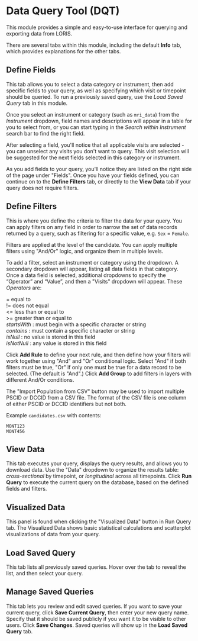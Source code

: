 # Data Query Tool (DQT)

This module provides a simple and easy-to-use interface for querying and exporting data from LORIS.

There are several tabs within this module, including the default **Info** tab, which provides explanations for the other tabs.

## Define Fields

This tab allows you to select a data category or instrument, then add specific fields to your query, as well as specifying which visit or timepoint should be queried. To run a previously saved query, use the *Load Saved Query* tab in this module.

Once you select an instrument or category (such as `mri_data`) from the _Instrument_ dropdown, field names and descriptions will appear in a table for you to select from, or you can start typing in the *Search within Instrument* search bar to find the right field.

After selecting a field, you'll notice that all applicable visits are selected - you can unselect any visits you don't want to query. This visit selection will be suggested for the next fields selected in this category or instrument. 

As you add fields to your query, you'll notice they are listed on the right side of the page under "Fields". 
Once you have your fields defined, you can continue on to the **Define Filters** tab, or directly to the **View Data** tab if your query does not require filters. 

## Define Filters

This is where you define the criteria to filter the data for your query. You can apply filters on any field in order to narrow the set of data records returned by a query, such as filtering for a specific value, e.g. `Sex` = `Female`.

Filters are applied at the level of the candidate. You can apply multiple filters using "And/Or" logic, and organize them in multiple levels.

To add a filter, select an instrument or category using the dropdown. A secondary dropdown will appear, listing all data fields in that category. Once a data field is selected, additional dropdowns to specify the “Operator” and “Value”, and then a "Visits" dropdown will appear. These _Operators_ are:

   = equal to<br>
   != does not equal<br>
   <= less than or equal to<br>
   \>= greater than or equal to<br>
   _startsWith_ : must begin with a specific character or string<br>
   _contains_ : must contain a specific character or string<br>
   _isNull_ : no value is stored in this field<br>
   _isNotNull_ : any value is stored in this field<br>

Click **Add Rule** to define your next rule, and then define how your filters will work together using "And" and "Or" conditional logic. Select "And" if both filters must be true, "Or" if only one must be true for a data record to be selected. (The default is "And".)  Click **Add Group** to add filters in layers with different And/Or conditions. 

The "Import Population from CSV" button may be used to import multiple PSCID or DCCID from a CSV file. The format of the CSV file is one column of either PSCID or DCCID identifiers but not both.

Example `candidates.csv` with contents:
```
MONT123
MONT456
```

## View Data

This tab executes your query, displays the query results, and allows you to download data. 
Use the "Data" dropdown to organize the results table: _cross-sectional_ by timepoint, or _longitudinal_ across all timepoints. Click **Run Query** to execute the current query on the database, based on the defined fields and filters.

## Visualized Data

This panel is found when clicking the "Visualized Data" button in Run Query tab.
The Visualized Data shows basic statistical calculations and scatterplot visualizations of data from your query. 

## Load Saved Query

This tab lists all previously saved queries. Hover over the tab to reveal the list, and then select your query. 

## Manage Saved Queries

This tab lets you review and edit saved queries. If you want to save your current query, click **Save Current Query**, then enter your new query name. Specify that it should be saved publicly if you want it to be visible to other users. Click **Save Changes**. Saved queries will show up in the **Load Saved Query** tab. 
